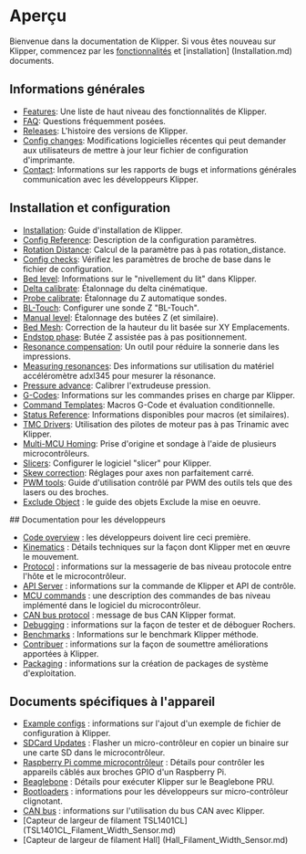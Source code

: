 ﻿# Aperçu

Bienvenue dans la documentation de Klipper. Si vous êtes nouveau sur Klipper, commencez par les [fonctionnalités](Features.md) et [installation] (Installation.md) documents.

## Informations générales

- [Features](Features.md): Une liste de haut niveau des fonctionnalités de Klipper.
- [FAQ](FAQ.md): Questions fréquemment posées.
- [Releases](Releases.md): L'histoire des versions de Klipper.
- [Config changes](Config_Changes.md): Modifications logicielles récentes qui
peut demander aux utilisateurs de mettre à jour leur fichier de configuration d'imprimante.
- [Contact](Contact.md): Informations sur les rapports de bugs et informations générales communication avec les développeurs Klipper.

## Installation et configuration

- [Installation](Installation.md): Guide d'installation de Klipper.
- [Config Reference](Config_Reference.md): Description de la configuration
  paramètres.
- [Rotation Distance](Rotation_Distance.md): Calcul de la paramètre pas à pas rotation_distance.
- [Config checks](Config_checks.md): Vérifiez les paramètres de broche de base dans le fichier de configuration.
- [Bed level](Bed_Level.md): Informations sur le "nivellement du lit" dans Klipper.
- [Delta calibrate](Delta_Calibrate.md): Étalonnage du delta
cinématique.
- [Probe calibrate](Probe_Calibrate.md): Étalonnage du Z automatique sondes.
- [BL-Touch](BLTouch.md): Configurer une sonde Z "BL-Touch".
- [Manual level](Manual_Level.md): Étalonnage des butées Z (et similaire).
- [Bed Mesh](Bed_Mesh.md): Correction de la hauteur du lit basée sur XY Emplacements.
- [Endstop phase](Endstop_Phase.md): Butée Z assistée pas à pas positionnement.
- [Resonance compensation](Resonance_Compensation.md): Un outil pour réduire la sonnerie dans les impressions.
- [Measuring resonances](Measuring_Resonances.md): Des informations sur utilisation du matériel accéléromètre adxl345 pour mesurer la résonance.
- [Pressure advance](Pressure_Advance.md): Calibrer l'extrudeuse  pression.
- [G-Codes](G-Codes.md): Informations sur les commandes prises en charge par Klipper.
- [Command Templates](Command_Templates.md): Macros G-Code et évaluation conditionnelle.
- [Status Reference](Status_Reference.md): Informations disponibles pour macros (et similaires).
- [TMC Drivers](TMC_Drivers.md): Utilisation des pilotes de moteur pas à pas Trinamic avec Klipper.
- [Multi-MCU Homing](Multi_MCU_Homing.md): Prise d'origine et sondage à l'aide de plusieurs microcontrôleurs.
- [Slicers](Slicers.md): Configurer le logiciel "slicer" pour Klipper.
- [Skew correction](Skew_Correction.md): Réglages pour axes non parfaitement carré.
- [PWM tools](Using_PWM_Tools.md): Guide d'utilisation contrôlé par PWM
  des outils tels que des lasers ou des broches.
- [Exclude Object](Exclude_Object.md) : le guide des objets Exclude la mise en oeuvre.

## Documentation pour les développeurs

- [Code overview](Code_Overview.md) : les développeurs doivent lire ceci
première.
- [Kinematics](Kinematics.md) : Détails techniques sur la façon dont Klipper
met en œuvre le mouvement.
- [Protocol](Protocol.md) : informations sur la messagerie de bas niveau protocole entre l'hôte et le microcontrôleur.
- [API Server](API_Server.md) : informations sur la commande de Klipper et API de contrôle.
- [MCU commands](MCU_Commands.md) : une description des commandes de bas niveau implémenté dans le logiciel du microcontrôleur.
- [CAN bus protocol](CANBUS_protocol.md) : message de bus CAN Klipper format.
- [Debugging](Debugging.md) : informations sur la façon de tester et de déboguer
Rochers.
- [Benchmarks](Benchmarks.md) : Informations sur le benchmark Klipper méthode.
- [Contribuer](CONTRIBUTING.md) : informations sur la façon de soumettre améliorations apportées à Klipper.
- [Packaging](Packaging.md) : informations sur la création de packages de système d'exploitation.

## Documents spécifiques à l'appareil

- [Example configs](Example_Configs.md) : informations sur l'ajout d'un exemple de fichier de configuration à Klipper.
- [SDCard Updates](SDCard_Updates.md) : Flasher un micro-contrôleur en copier un binaire sur une carte SD dans le microcontrôleur.
- [Raspberry Pi comme microcontrôleur](RPi_microcontroller.md) : Détails pour contrôler les appareils câblés aux broches GPIO d'un Raspberry Pi.
- [Beaglebone](Beaglebone.md) : Détails pour exécuter Klipper sur le Beaglebone PRU.
- [Bootloaders](Bootloaders.md) : informations pour les développeurs sur micro-contrôleur clignotant.
- [CAN bus](CANBUS.md) : informations sur l'utilisation du bus CAN avec Klipper.
- [Capteur de largeur de filament TSL1401CL] (TSL1401CL_Filament_Width_Sensor.md)
- [Capteur de largeur de filament Hall] (Hall_Filament_Width_Sensor.md)
